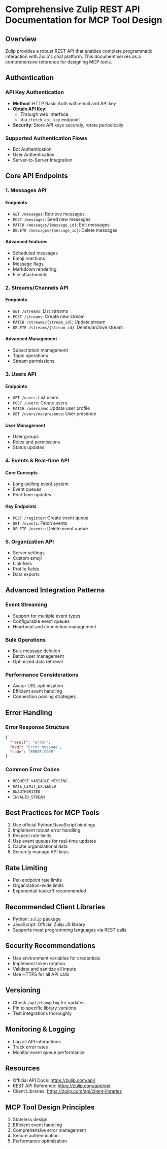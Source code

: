 # Comprehensive Zulip REST API Documentation for MCP Tool Design

## Overview
Zulip provides a robust REST API that enables complete programmatic interaction with Zulip's chat platform. This document serves as a comprehensive reference for designing MCP tools.

## Authentication

### API Key Authentication
- **Method**: HTTP Basic Auth with email and API key
- **Obtain API Key**: 
  - Through web interface
  - Via `/fetch_api_key` endpoint
- **Security**: Store API keys securely, rotate periodically

### Supported Authentication Flows
- Bot Authentication
- User Authentication
- Server-to-Server Integration

## Core API Endpoints

### 1. Messages API
#### Endpoints
- `GET /messages`: Retrieve messages
- `POST /messages`: Send new messages
- `PATCH /messages/{message_id}`: Edit messages
- `DELETE /messages/{message_id}`: Delete messages

#### Advanced Features
- Scheduled messages
- Emoji reactions
- Message flags
- Markdown rendering
- File attachments

### 2. Streams/Channels API
#### Endpoints
- `GET /streams`: List streams
- `POST /streams`: Create new stream
- `PATCH /streams/{stream_id}`: Update stream
- `DELETE /streams/{stream_id}`: Delete/archive stream

#### Advanced Management
- Subscription management
- Topic operations
- Stream permissions

### 3. Users API
#### Endpoints
- `GET /users`: List users
- `POST /users`: Create users
- `PATCH /users/me`: Update user profile
- `GET /users/me/presence`: User presence

#### User Management
- User groups
- Roles and permissions
- Status updates

### 4. Events & Real-time API
#### Core Concepts
- Long-polling event system
- Event queues
- Real-time updates

#### Key Endpoints
- `POST /register`: Create event queue
- `GET /events`: Fetch events
- `DELETE /events`: Delete event queue

### 5. Organization API
- Server settings
- Custom emoji
- Linkifiers
- Profile fields
- Data exports

## Advanced Integration Patterns

### Event Streaming
- Support for multiple event types
- Configurable event queues
- Heartbeat and connection management

### Bulk Operations
- Bulk message deletion
- Batch user management
- Optimized data retrieval

### Performance Considerations
- Avatar URL optimization
- Efficient event handling
- Connection pooling strategies

## Error Handling

### Error Response Structure
```json
{
  "result": "error",
  "msg": "Error message",
  "code": "ERROR_CODE"
}
```

### Common Error Codes
- `REQUEST_VARIABLE_MISSING`
- `RATE_LIMIT_EXCEEDED`
- `UNAUTHORIZED`
- `INVALID_STREAM`

## Best Practices for MCP Tools

1. Use official Python/JavaScript bindings
2. Implement robust error handling
3. Respect rate limits
4. Use event queues for real-time updates
5. Cache organizational data
6. Securely manage API keys

## Rate Limiting
- Per-endpoint rate limits
- Organization-wide limits
- Exponential backoff recommended

## Recommended Client Libraries
- Python: `zulip` package
- JavaScript: Official Zulip JS library
- Supports most programming languages via REST calls

## Security Recommendations
- Use environment variables for credentials
- Implement token rotation
- Validate and sanitize all inputs
- Use HTTPS for all API calls

## Versioning
- Check `/api/changelog` for updates
- Pin to specific library versions
- Test integrations thoroughly

## Monitoring & Logging
- Log all API interactions
- Track error rates
- Monitor event queue performance

## Resources
- Official API Docs: https://zulip.com/api/
- REST API Reference: https://zulip.com/api/rest
- Client Libraries: https://zulip.com/api/client-libraries

## MCP Tool Design Principles
1. Stateless design
2. Efficient event handling
3. Comprehensive error management
4. Secure authentication
5. Performance optimization